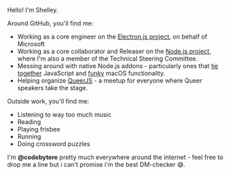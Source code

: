 Hello! I'm Shelley.

Around GitHub, you'll find me:

* Working as a core engineer on the [Electron.js project](https://github.com/electron/electron), on behalf of Microsoft
* Working as a core collaborator and Releaser on the [Node.js project](https://github.com/nodejs/node), where I'm also a member of the Technical Steering Committee.
* Messing around with native Node.js addons - particularly ones that [tie together](https://github.com/codebytere/node-mac-permissions) JavaScript and [funky](https://github.com/codebytere/node-mac-contacts) macOS functionality.
* Helping organize [QueerJS](https://queerjs.com/) - a meetup for everyone where Queer speakers take the stage.

Outside work, you'll find me:

* Listening to way too much music
* Reading
* Playing frisbee
* Running
* Doing crossword puzzles

I'm  **@codebytere** pretty much everywhere around the internet - feel free to drop me a line but i can't promise i'm the best DM-checker 😅.
